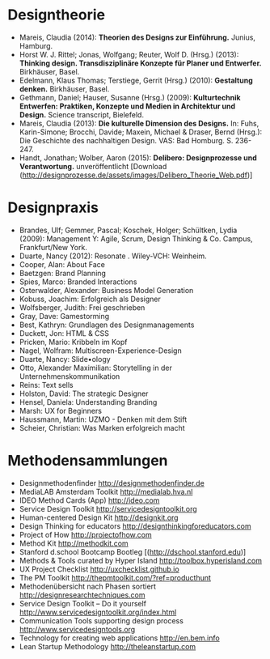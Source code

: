 # Designtheorie

- Mareis, Claudia (2014): **Theorien des Designs zur Einführung.** Junius, Hamburg.
- Horst W. J. Rittel; Jonas, Wolfgang; Reuter, Wolf D. (Hrsg.) (2013): **Thinking design. Transdisziplinäre Konzepte für Planer und Entwerfer.** Birkhäuser, Basel.
- Edelmann, Klaus Thomas; Terstiege, Gerrit (Hrsg.) (2010): **Gestaltung denken.** Birkhäuser, Basel.
- Gethmann, Daniel; Hauser, Susanne (Hrsg.) (2009): **Kulturtechnik Entwerfen: Praktiken, Konzepte und Medien in Architektur und Design.** Science transcript, Bielefeld.
- Mareis, Claudia (2013): **Die kulturelle Dimension des Designs.** In: Fuhs, Karin-Simone; Brocchi, Davide; Maxein, Michael & Draser, Bernd (Hrsg.): Die Geschichte des nachhaltigen Design. VAS: Bad Homburg. S. 236-247.
- Handt, Jonathan; Wolber, Aaron (2015): **Delibero: Designprozesse und Verantwortung.** unveröffentlicht [Download (http://designprozesse.de/assets/images/Delibero_Theorie_Web.pdf)]


# Designpraxis

- Brandes, Ulf; Gemmer, Pascal; Koschek, Holger; Schültken, Lydia (2009): Management Y: Agile, Scrum, Design Thinking & Co. Campus, Frankfurt/New York.
- Duarte, Nancy (2012): Resonate . Wiley-VCH: Weinheim.
- Cooper, Alan: About Face
- Baetzgen: Brand Planning
- Spies, Marco: Branded Interactions
- Osterwalder, Alexander: Business Model Generation
- Kobuss, Joachim: Erfolgreich als Designer
- Wolfsberger, Judith: Frei geschrieben
- Gray, Dave: Gamestorming
- Best, Kathryn: Grundlagen des Designmanagements
- Duckett, Jon: HTML & CSS
- Pricken, Mario: Kribbeln im Kopf
- Nagel, Wolfram: Multiscreen-Experience-Design
- Duarte, Nancy: Slide•ology
- Otto, Alexander Maximilian: Storytelling in der Unternehmenskommunikation
- Reins: Text sells
- Holston, David: The strategic Designer
- Hensel, Daniela: Understanding Branding
- Marsh: UX for Beginners
- Haussmann, Martin: UZMO - Denken mit dem Stift
- Scheier, Christian: Was Marken erfolgreich macht


# Methodensammlungen
- Designmethodenfinder http://designmethodenfinder.de
- MediaLAB Amsterdam Toolkit http://medialab.hva.nl
- IDEO Method Cards (App) http://ideo.com
- Service Design Toolkit http://servicedesigntoolkit.org
- Human-centered Design Kit http://designkit.org
- Design Thinking for educators http://designthinkingforeducators.com
- Project of How http://projectofhow.com
- Method Kit http://methodkit.com
- Stanford d.school Bootcamp Bootleg [(http://dschool.stanford.edu)]
- Methods & Tools curated by Hyper Island http://toolbox.hyperisland.com
- UX Project Checklist http://uxchecklist.github.io
- The PM Toolkit http://thepmtoolkit.com/?ref=producthunt
- Methodenübersicht nach Phasen sortiert http://designresearchtechniques.com
- Service Design Toolkit – Do it yourself http://www.servicedesigntoolkit.org/index.html
- Communication Tools supporting design process http://www.servicedesigntools.org
- Technology for creating web applications http://en.bem.info
- Lean Startup Methodology http://theleanstartup.com
